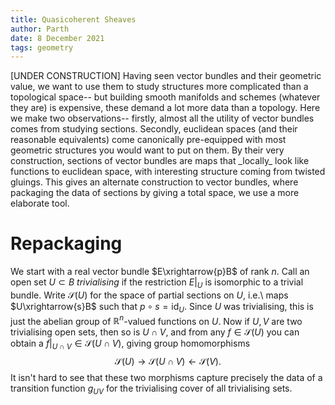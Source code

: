 ```yaml
---
title: Quasicoherent Sheaves
author: Parth
date: 8 December 2021
tags: geometry
---
```


<div class="teaser"> 
[UNDER CONSTRUCTION] Having seen vector bundles and their geometric value, we want to use them to study structures more complicated than a topological space-- but building smooth manifolds and schemes (whatever they are) is expensive, these demand a lot more data than a topology. Here we make two observations-- firstly, almost all the utility of vector bundles comes from studying sections. Secondly, euclidean spaces (and their reasonable equivalents) come canonically pre-equipped with most geometric structures you would want to put on them. By their very construction, sections of vector bundles are maps that _locally_ look like functions to euclidean space, with interesting structure coming from twisted gluings. This gives an alternate construction to vector bundles, where packaging the data of sections by giving a total space, we use a more elaborate tool.
</div>
<!--more-->

# Repackaging

We start with a real vector bundle $E\xrightarrow{p}B$ of rank $n$. Call an open set $U\subset B$ _trivialising_ if the restriction $E|_U$ is isomorphic to a trivial bundle. Write $\mathcal{S}(U)$ for the space of partial sections on $U$, i.e.\ maps $U\xrightarrow{s}B$ such that $p\circ s = \text{id}_U$. Since $U$ was trivialising, this is just the abelian group of $\mathbb{R}^n$-valued functions on $U$. Now if $U,V$ are two trivialising open sets, then so is $U\cap V$, and from any $f\in \mathcal{S}(U)$ you can obtain a $f|_{U\cap V}\in \mathcal{S}(U\cap V)$, giving group homomorphisms $$\mathcal{S}(U)\rightarrow \mathcal{S}(U\cap V) \leftarrow \mathcal{S}(V).$$
It isn't hard to see that these two morphisms capture precisely the data of a transition function $g_{UV}$ for the trivialising cover of all trivialising sets.

